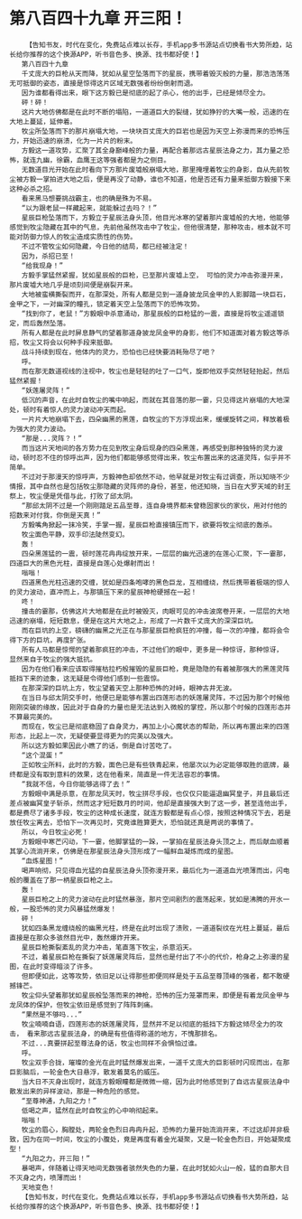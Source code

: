 # 第八百四十九章 开三阳！
        【告知书友，时代在变化，免费站点难以长存，手机app多书源站点切换看书大势所趋，站长给你推荐的这个换源APP，听书音色多、换源、找书都好使！】
       第八百四十九章
       千丈庞大的巨枪从天而降，犹如从星空坠落而下的星辰，携带着毁灭般的力量，那浩浩荡荡无可抵御的姿态，直接是惊得这片区域无数强者纷纷倒射而退。
       因为谁都看得出来，眼下这方毅已是彻底的起了杀心，他的出手，已经是倾尽全力。
       砰！砰！
       这片大地仿佛都是在此时不断的塌陷，一道道巨大的裂缝，犹如狰狞的大嘴一般，迅速的在大地上蔓延，延伸着。
       牧尘所坠落而下的那片崩塌大地，一块块百丈庞大的巨岩也是因为天空上弥漫而来的恐怖压力，开始迅速的崩溃，化为一片片的粉末。
       方毅这一道攻势，汇聚了其全身巅峰般的力量，再配合着那远古星辰法身之力，其力量之恐怖，就连九幽，徐霸，血鹰王这等强者都是为之侧目。
       无数道目光开始在此时看向下方那片废墟般崩塌大地，那里掩埋着牧尘的身影，自从先前牧尘被方毅一掌拍进大地之后，便是再没了动静，谁也不知道，他是否还有力量来抵御方毅接下来这种必杀之招。
       看来黑马想要挑战霸主，也的确是殊为不易。
       “以为跟老鼠一样藏起来，就能躲过去吗？！”
       星辰巨枪坠落而下，方毅立于星辰法身头顶，他目光冰寒的望着那片废墟般的大地，他能够感觉到牧尘隐藏在其中的气息，先前他虽然攻击中了牧尘，但他很清楚，那种攻击，根本就不可能对防御力惊人的牧尘造成实质性的伤势。
       不过不管牧尘如何隐藏，今日他的结局，都已经被注定！
       因为，杀招已至！
       “给我现身！”
       方毅手掌猛然紧握，犹如星辰般的巨枪，已至那片废墟上空， 可怕的灵力冲击弥漫开来，那片废墟大地几乎是顷刻间便是崩裂开来。
       大地被蛮横撕裂而开，在那深处，所有人都是见到一道身披龙凤金甲的人影脚踏一块巨石，金甲之下，一对幽深的瞳孔，锁定着天空上坠落而下的恐怖攻势。
       “找到你了，老鼠！”方毅眼中杀意涌动，那星辰般的巨枪猛的一震，直接是将牧尘遥遥锁定，而后轰然坠落。
       所有人都是在此时屏息静气的望着那道身披龙凤金甲的身影，他们不知道面对着方毅这等杀招，牧尘又将会以何种手段来抵御。
       战斗持续到现在，他体内的灵力，恐怕也已经快要消耗殆尽了吧？
       呼。
       而在那无数道视线的注视中，牧尘也是轻轻的吐了一口气，旋即他双手突然轻轻抬起，然后猛然紧握！
       “妖莲屠灵阵！”
       低沉的声音，在此时自牧尘的嘴中响起，而就在其音落的那一霎，只见得这片崩塌的大地深处，顿时有着惊人的灵力波动冲天而起。
       一片片大地崩塌下去，四朵幽黑的黑莲，自牧尘的下方浮现出来，缓缓旋转之间，释放着极为强大的灵力波动。
       “那是...灵阵？！”
       而当这片天地间的各方势力在见到牧尘身后现身的四朵黑莲，再感受到那种独特的灵力波动，顿时忍不住的惊呼出声，因为他们都能够感觉得出来，牧尘布置出来的这道灵阵，似乎并不简单。
       不过对于那漫天的惊呼声，方毅神色却依然不动，他早就是对牧尘有过调查，所以知晓不少情报，其中自然也是包括牧尘那隐藏的灵阵师的身份，甚至，他还知晓，当日在大罗天域的封王祭上，牧尘便是凭借与此，打败了邱太阴。
       “那邱太阴不过是一个刚刚踏足五品至尊，连自身境界都未曾稳固家伙的家伙，用对付他的招数来对付我，你倒是天真！”
       方毅嘴角掀起一抹冷笑，手掌一握，星辰巨枪直接镇压而下，欲要将牧尘彻底的轰杀。
       牧尘面色平静，双手印法陡然变幻。
       轰！
       四朵黑莲猛的一震，顿时莲花冉冉绽放开来，一层层的幽光迅速的在莲心汇聚，下一霎那，四道巨大的黑色光柱，直接是自莲心处爆射而出！
       嗡嗡！
       四道黑色光柱迅速的交缠，犹如是四条咆哮的黑色巨龙，互相缠绕，然后携带着极端的惊人的灵力波动，直冲而上，与那镇压下来的星辰神枪硬撼在一起！
       咚！
       撞击的霎那，仿佛这片大地都是在此时被毁灭，肉眼可见的冲击波席卷开来，一层层的大地迅速的崩塌，短短数息，便是在这片大地之上，形成了一片数千丈庞大的深深巨坑。
       而在巨坑的上空，磅礴的幽黑之光正在与那星辰巨枪疯狂的冲撞，每一次的冲撞，都将会令得下方的巨坑，再度扩张。
       所有人马都是惊愕的望着那疯狂的冲击，不过他们的眼中，更多是一种惊讶，那种惊讶， 显然来自于牧尘的强大抵抗。
       因为在他们看来应该取得摧枯拉朽般摧毁的星辰巨枪，竟是隐隐的有着被那强大的黑莲灵阵抵挡下来的迹象，这无疑是令得他们感到一些震惊。
       在那深深的巨坑上方，牧尘望着天空上那种恐怖的对峙，眼神古井无波。
       在当日与邱太阴交手时，他便已是能够布置出四莲形态的妖莲屠灵阵，不过因为那个时候他刚刚突破的缘故，因此对于自身的力量也是无法达到入微般的掌控，所以那个时候的四莲形态并不算最完美的。
       而现在，牧尘已是彻底稳固了自身灵力，再加上小心魔状态的帮助，所以再布置出来的四莲形态，比起上一次，无疑使要显得更为的完美以及强大。
       所以这方毅如果因此小瞧了的话，倒是自讨苦吃了。
       “这个混蛋！”
       正如牧尘所料，此时的方毅，面色已是有些铁青起来，他屡次以为必定能够取胜的底牌，最终都是没有取到意料的效果，这在他看来，简直是一件无法容忍的事情。
       “我就不信，今日你能够逃得了去！”
       方毅眼中满是杀意，在那龙凤天时，牧尘拼尽手段，也仅仅只能逼退幽冥皇子，并且最后还差点被幽冥皇子斩杀，然而这才短短数月的时间，他却是直接强大到了这一步，甚至连他出手，都是费尽了诸多手段，牧尘的这种成长速度，就连方毅都是有点心惊，按照这种情况下去，若是放任牧尘离去，恐怕下一次再见时，究竟谁胜算更大，恐怕就还真是两说的事情了。
       所以，今日牧尘必死！
       方毅眼中寒芒闪动，下一霎，他脚掌猛的一跺，一掌拍在星辰法身头顶之上，而后献血顺着其掌心流淌开来，仿佛是在那星辰法身头顶形成了一幅鲜血凝炼而成的星图。
       “血炼星图！”
       喝声响彻，只见得血光猛的自星辰法身头顶弥漫开来，最后化为一道道血光喷薄而出，闪电般的覆盖在了那一柄星辰巨枪之上。
       轰！
       星辰巨枪之上的灵力波动在此时猛然暴涨，那片空间剧烈的震荡起来，犹如是沸腾的开水一般，一股恐怖的灵力风暴猛然爆发！
       砰！
       犹如四条黑龙缠绕般的幽黑光柱，终是在此时出现了溃败，一道道裂纹在光柱上蔓延，最后直接是在那众多骇然目光中，轰然爆炸开来。
       星辰巨枪撕裂紊乱的灵力冲击，笔直落下牧尘，杀意滔天。
       不过，着星辰巨枪在撕裂了妖莲屠灵阵后，显然也是付出了不小的代价，枪身之上弥漫的星图，在此时变得暗淡了许多。
       但即便如此，这等攻势，依旧足以让得那些即便同样是处于五品至尊顶峰的强者，都不敢硬撼锋芒。
       牧尘仰头望着那犹如星辰般坠落而来的神枪，恐怖的压力笼罩而来，即便是有着龙凤金甲与龙凤体的保护，但牧尘依旧是感觉到了阵阵刺痛。
       “果然是不够吗...”
       牧尘喃喃自语，四莲形态的妖莲屠灵阵，显然并不足以彻底的抵挡下方毅这倾尽全力的攻击， 看来那远古星辰法身，的确是有些值得称道的地方，不愧那排名。
       不过...真要拼起至尊法身的话，牧尘也同样不会惧怕过谁。
       呼。
       牧尘双手合拢，璀璨的金光在此时猛然爆发出来，一道千丈庞大的巨影顿时闪现而出，在那巨影脑后，一轮金色大日悬浮，散发着莫名的威压。
       当大日不灭身出现时，就连方毅眼瞳都是微微一缩，因为此时他感觉到了自远古星辰法身中散发出来的异样波动，那是一种危险的感觉。
       “至尊神通，九阳之力！”
       低喝之声，猛然在此时自牧尘的心中响彻起来。
       嗡嗡！
       牧尘的眉心，胸膛处，两轮金色烈日冉冉升起，恐怖的力量开始流淌开来，不过这却并非极致，因为在同一时间，牧尘的小腹处，竟是再度有着金光凝聚，又是一轮金色烈日，开始凝聚成型！
       “九阳之力，开三阳！”
       暴喝声，伴随着让得天地间无数强者骇然失色的力量，在此时犹如火山一般，猛的自那大日不灭身之内，喷薄而出！
       天地变色！
       【告知书友，时代在变化，免费站点难以长存，手机app多书源站点切换看书大势所趋，站长给你推荐的这个换源APP，听书音色多、换源、找书都好使！】
